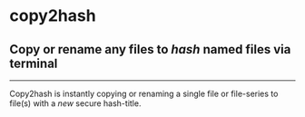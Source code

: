 # copy2hash

## Copy or rename any files to *hash* named files via terminal
---

Copy2hash is instantly copying or renaming a single file or file-series to file(s) with a *new* secure hash-title.
